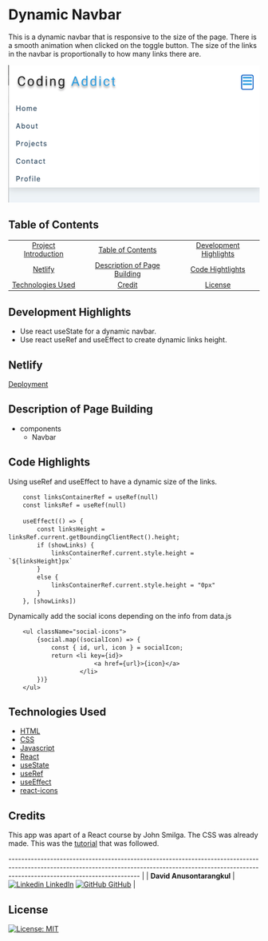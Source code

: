 # Dynamic Navbar

This is a dynamic navbar that is responsive to the size of the page. There is a smooth animation when clicked on the toggle button. The size of the links in the navbar is proportionally to how many links there are.

![screenshot](screenshot.png)

## Table of Contents

|                                         |                                                               |                                                  |
| :-------------------------------------: | :-----------------------------------------------------------: | :----------------------------------------------: |
| [Project Introduction](#Dynamic-Navbar) |            [Table of Contents](#table-of-contents)            | [Development Highlights](development-highlights) |
|           [Netlify](#Netlify)           | [Description of Page Building](#Description-of-Page-Building) |       [Code Hightlights](#code-highlights)       |
| [Technologies Used](#Technologies-Used) |                      [Credit](#Credits)                       |               [License](#License)                |

## Development Highlights

- Use react useState for a dynamic navbar.
- Use react useRef and useEffect to create dynamic links height.

## Netlify

[Deployment](https://dynamic-navbar-david.netlify.app/)

## Description of Page Building

- components
    <ul>
       <li> Navbar </li>
    </ul>

## Code Highlights

Using useRef and useEffect to have a dynamic size of the links.

```
    const linksContainerRef = useRef(null)
    const linksRef = useRef(null)

    useEffect(() => {
        const linksHeight = linksRef.current.getBoundingClientRect().height;
        if (showLinks) {
            linksContainerRef.current.style.height = `${linksHeight}px`
        }
        else {
            linksContainerRef.current.style.height = "0px"
        }
    }, [showLinks])
```

Dynamically add the social icons depending on the info from data.js

```
    <ul className="social-icons">
        {social.map((socialIcon) => {
            const { id, url, icon } = socialIcon;
            return <li key={id}>
                        <a href={url}>{icon}</a>
                    </li>
        })}
    </ul>
```

## Technologies Used

- [HTML](https://developer.mozilla.org/en-US/docs/Web/HTML)
- [CSS](https://developer.mozilla.org/en-US/docs/Web/CSS)
- [Javascript](https://developer.mozilla.org/en-US/docs/Web/JavaScript)
- [React](https://reactjs.org/)
- [useState](https://reactjs.org/docs/hooks-state.html)
- [useRef](https://reactjs.org/docs/hooks-reference.html#useref)
- [useEffect](https://reactjs.org/docs/hooks-reference.html#useeffect)
- [react-icons](https://react-icons.github.io/react-icons/)

## Credits

This app was apart of a React course by John Smilga. The CSS was already made. This was the [tutorial](https://www.youtube.com/watch?v=a_7Z7C_JCyo&t=11443s) that was followed.

----------------------------------------------------------------------------------------------------------------------------------------------------------------------------------------------------- |
| **David Anusontarangkul** | [![Linkedin](https://i.stack.imgur.com/gVE0j.png) LinkedIn](https://www.linkedin.com/in/anusontarangkul/) [![GitHub](https://i.stack.imgur.com/tskMh.png) GitHub](https://github.com/anusontarangkul) |

## License

[![License: MIT](https://img.shields.io/badge/License-MIT-yellow.svg)](https://opensource.org/licenses/MIT)
